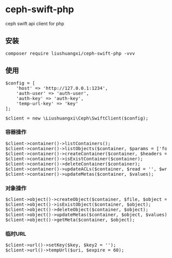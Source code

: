 # ceph-swift-php

ceph swift api client for php

## 安装
<pre>
composer require liushuangxi/ceph-swift-php -vvv
</pre>

## 使用
<pre>
$config = [
    'host' => 'http://127.0.0.1:1234',
    'auth-user' => 'auth-user',
    'auth-key' => 'auth-key',
    'temp-url-key' => 'key'
];
</pre>

<pre>
$client = new \Liushuangxi\Ceph\SwiftClient($config);
</pre>

### 容器操作
<pre>
$client->container()->listContainers();
$client->container()->listObjects($container, $params = ['format' => 'json']);
$client->container()->createContainer($container, $headers = []);
$client->container()->isExistContainer($container);
$client->container()->deleteContainer($container);
$client->container()->updateACLs($container, $read = '', $write = '');
$client->container()->updateMetas($container, $values);
</pre>

### 对象操作
<pre>
$client->object()->createObject($container, $file, $object = '');
$client->object()->isExistObject($container, $object);
$client->object()->deleteObject($container, $object);
$client->object()->updateMetas($container, $object, $values);
$client->object()->getMeta($container, $object);
</pre>

### 临时URL
<pre>
$client->url()->setKey($key, $key2 = '');
$client->url()->tempUrl($uri, $expire = 60);
</pre>